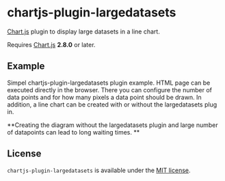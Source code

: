 # chartjs-plugin-largedatasets


[Chart.js](http://www.chartjs.org/) plugin to display large datasets in a line chart.

Requires [Chart.js](https://github.com/chartjs/Chart.js/releases) **2.8.0** or later.

## Example

Simpel chartjs-plugin-largedatasets plugin example. HTML page can be executed directly in the browser. There you can configure the number of data points and for how many pixels a data point should be drawn. In addition, a line chart can be created with or without the largedatasets plug in. 

**Creating the diagram without the largedatasets plugin and large number of datapoints can lead to long waiting times. **

## License
`chartjs-plugin-largedatasets` is available under the [MIT license](LICENSE.md).